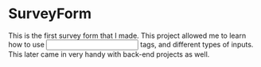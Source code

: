 # SurveyForm
This is the first survey form that I made. This project allowed me to learn how to use <input> tags, and different types of inputs. This later came in very handy with back-end projects as well.
